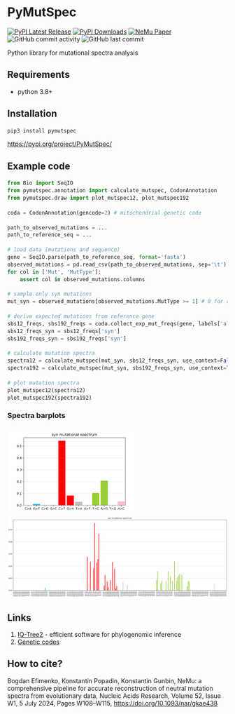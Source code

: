 # PyMutSpec

[![PyPI Latest Release](https://img.shields.io/pypi/v/pymutspec.svg)](https://pypi.org/project/pymutspec/)
[![PyPI Downloads](https://img.shields.io/pypi/dm/pymutspec.svg?label=PyPI%20downloads)](
https://pypi.org/project/pymutspec/)
[![NeMu Paper](https://img.shields.io/badge/DOI-10.1093%2Fnar%2Fgkae438-blue)](https://doi.org/10.1093/nar/gkae438)
![GitHub commit activity](https://img.shields.io/github/commit-activity/y/mitoclub/pymutspec)
![GitHub last commit](https://img.shields.io/github/last-commit/mitoclub/pymutspec)

<!-- [![CI - Test](https://github.com/pandas-dev/pandas/actions/workflows/unit-tests.yml/badge.svg)](https://github.com/pandas-dev/pandas/actions/workflows/unit-tests.yml) -->
<!-- [![Coverage](https://codecov.io/github/pandas-dev/pandas/coverage.svg?branch=main)](https://codecov.io/gh/pandas-dev/pandas) -->

Python library for mutational spectra analysis

<!-- Calculate mutational spectra using ancestral states from phylogenetic tree -->

## Requirements

- python 3.8+

## Installation

```bash
pip3 install pymutspec
```

https://pypi.org/project/PyMutSpec/

## Example code

```python
from Bio import SeqIO
from pymutspec.annotation import calculate_mutspec, CodonAnnotation
from pymutspec.draw import plot_mutspec12, plot_mutspec192

coda = CodonAnnotation(gencode=2) # mitochondrial genetic code

path_to_observed_mutations = ... 
path_to_reference_seq = ...

# load data (mutations and sequence)
gene = SeqIO.parse(path_to_reference_seq, format='fasta')
observed_mutations = pd.read_csv(path_to_observed_mutations, sep='\t')
for col in ['Mut', 'MutType']:
    assert col in observed_mutations.columns

# sample only syn mutations
mut_syn = observed_mutations[observed_mutations.MutType >= 1] # 0 for all mutations, 1 for syn, 2 for fourfold syn (syn4f)

# derive expected mutations from reference gene
sbs12_freqs, sbs192_freqs = coda.collect_exp_mut_freqs(gene, labels['all', 'syn', 'syn4f'])
sbs12_freqs_syn = sbs12_freqs['syn']
sbs192_freqs_syn = sbs192_freqs['syn']

# calculate mutation spectra
spectra12 = calculate_mutspec(mut_syn, sbs12_freqs_syn, use_context=False)
spectra192 = calculate_mutspec(mut_syn, sbs192_freqs_syn, use_context=True)

# plot mutation spectra
plot_mutspec12(spectra12)
plot_mutspec192(spectra192)
```

### Spectra barplots

<img src="https://raw.githubusercontent.com/mitoclub/PyMutSpec/master/figures/ms12syn.png" width="300"/>

<img src="https://raw.githubusercontent.com/mitoclub/PyMutSpec/master/figures/ms192syn.png" width="600"/>

## Links

1. [IQ-Tree2](http://www.iqtree.org/) - efficient software for phylogenomic inference
2. [Genetic codes](https://www.ncbi.nlm.nih.gov/Taxonomy/Utils/wprintgc.cgi?chapter=tgencodes#SG1)

## How to cite?

Bogdan Efimenko, Konstantin Popadin, Konstantin Gunbin, NeMu: a comprehensive pipeline for accurate reconstruction of neutral mutation spectra from evolutionary data, Nucleic Acids Research, Volume 52, Issue W1, 5 July 2024, Pages W108–W115, https://doi.org/10.1093/nar/gkae438

